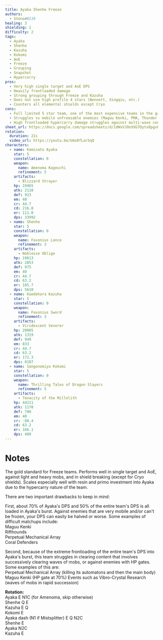 ```yaml
---
title: Ayaka Shenhe Freeze
authors:
  - Steno#0119
healing: 3
shielding: 1
difficulty: 2
tags:
  - Ayaka
  - Shenhe
  - Kazuha
  - Kokomi
  - AoE
  - Freeze
  - Grouping
  - Snapshot
  - Hypercarry
pros:
  - Very high single target and AoE DPS
  - Heavily frontloaded damage
  - Strong grouping through Freeze and Kazuha
  - Does not use high profile 4 stars (Bennett, Xingqiu, etc.)
  - Counters all elemental shields except Cryo
cons:
  - Full limited 5 star team, one of the most expensive teams in the game
  - Struggles vs mobile unfreezable enemies (Maguu Kenki, PMA, Thunder Manifestation)
  - High frontloaded hypercarry damage struggles against multi-wave content or HP gates (Maguu Kenki)
sheet_url: https://docs.google.com/spreadsheets/d/1dWxVJOnXXG7Dytx0pgvFprdfST-iSgM1VZjAf5zc4jI/edit?usp=sharing
rotation:
  duration: 21s
  video_url: https://youtu.be/Umo8fLar5qQ
characters:
  - name: Kamisato Ayaka
    star: 5
    constellation: 0
    weapon:
      name: Amenoma Kageuchi
      refinement: 5
    artifacts:
      - Blizzard Strayer
    hp: 19465
    atk: 2110
    def: 923
    em: 40
    cr: 44.7
    cd: 216.8
    er: 111.0
    dps: 33992
  - name: Shenhe
    star: 5
    constellation: 0
    weapon:
      name: Favonius Lance
      refinement: 3
    artifacts:
      - Noblesse Oblige
    hp: 19613
    atk: 2853
    def: 975
    em: 40
    cr: 44.7
    cd: 63.2
    er: 185.7
    dps: 5610
  - name: Kaedehara Kazuha
    star: 5
    constellation: 0
    weapon:
      name: Favonius Sword
      refinement: 3
    artifacts:
      - Viridescent Venerer 
    hp: 20005
    atk: 1319
    def: 949
    em: 833
    cr: 44.7
    cd: 63.2
    er: 172.3
    dps: 8187
  - name: Sangonomiya Kokomi
    star: 5
    constellation: 0
    weapon:
      name: Thrilling Tales of Dragon Slayers
      refinement: 5
    artifacts:
      - Tenacity of the Millelith
    hp: 44211
    atk: 1170
    def: 780
    em: 40
    cr: -88.4
    cd: 63.2
    er: 166.1
    dps: 409
---
```


# **Notes**  
The gold standard for Freeze teams. Performs well in single target and AoE, against light and heavy mobs, and in shield breaking (except for Cryo shields). Scales especially well with resin and primo investment into Ayaka due to the hypercarry nature of the team.

There are two important drawbacks to keep in mind:

First, about 70% of Ayaka's DPS and 50% of the entire team's DPS is all loaded in Ayaka's burst. Against enemies that are very mobile and/or can't be frozen, your DPS can easily be halved or worse. Some examples of difficult matchups include:  
Maguu Kenki  
Rifthounds  
Perpetual Mechanical Array  
Coral Defenders

Second, because of the extreme frontloading of the entire team's DPS into Ayaka's burst, this team struggles in clearing content that involves successively clearing waves of mobs, or against enemies with HP gates. Some examples of this are:  
Perpetual Mechanical Array (killing its automatons and then the main body)
Maguu Kenki (HP gate at 70%)
Events such as Vibro-Crystal Research (waves of mobs in rapid succession)

**Rotation:**  
Ayaka E N1C (for Amenoma, skip otherwise)  
Shenhe Q E  
Kazuha E Q  
Kokomi E  
Ayaka dash (N1 if Mistsplitter) E Q N2C  
Shenhe E  
Ayaka N2C  
Kazuha E